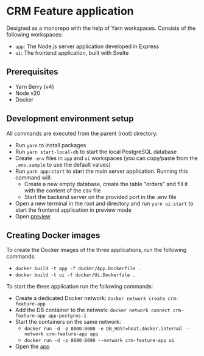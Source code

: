 # CRM Feature application

Designed as a monorepo with the help of Yarn workspaces.
Consists of the following workspaces:

- `app`: The Node.js server application developed in Express
- `ui`: The frontend application, built with Svelte

## Prerequisites

- Yarn Berry (v4)
- Node v20
- Docker

## Development environment setup

All commands are executed from the parent (root) directory:

- Run `yarn` to install packages
- Run `yarn start-local-db` to start the local PostgreSQL database
- Create `.env` files in `app` and `ui` workspaces (you can copy/paste from the `.env.sample` to use the default values)
- Run `yarn app:start` to start the main server application. Running this command will:
  - Create a new empty database, create the table "orders" and fill it with the content of the csv file
  - Start the backend server on the provided port in the .env file
- Open a new terminal in the root and directory and run `yarn ui:start` to start the frontend application in preview mode
- Open [preview](http://localhost:4173/)

## Creating Docker images

To create the Docker images of the three applications, run the following commands:

- `docker build -t app -f docker/App.Dockerfile .`
- `docker build -t ui -f docker/Ui.Dockerfile .`

To start the three application run the following commands:

- Create a dedicated Docker network: `docker network create crm-feature-app`
- Add the DB container to the network: `docker network connect crm-feature-app app-postgres-1`
- Start the containers on the same network:
  - `docker run -d -p 8000:8000 -e DB_HOST=host.docker.internal --network crm-feature-app app`
  - `docker run -d -p 8080:8080 --network crm-feature-app ui`
- Open the [app](http://localhost:8080/)
